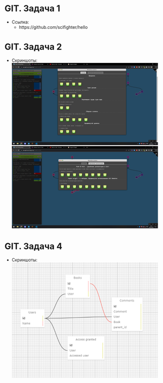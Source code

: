 <h1>GIT. Задача 1</h1>
    <ul>
        <li>
        Ссылка:
            <ul type = 'circle'>
                <li>
                    https://github.com/scifighter/hello
                </li>
            </ul>
        </li>
    </ul>
<h1>GIT. Задача 2</h1>
<ul>
    <li>
    Скриншоты:
    <img src = 'task2/screenshots/screenshot_1.png'>
    <img src = 'task2/screenshots/screenshot_2.png'>
    </li>
</ul>
<h1>GIT. Задача 4</h1>
<ul>
    <li>
    Скриншоты:
    <img src = 'task4/screenshots/screenshot_1.png'>
    </li>
</ul>